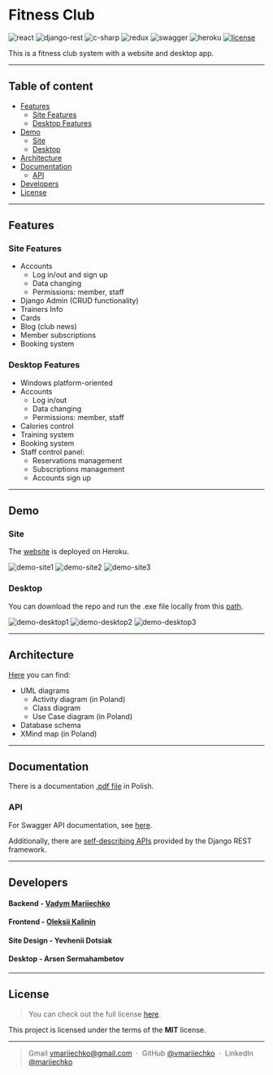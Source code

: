 # Fitness Club

![react]
![django-rest]
![c-sharp]
![redux]
![swagger]
![heroku]
[![license]][license-url]

This is a fitness club system with a website and desktop app. 

---

## Table of content

- [Features](#features)
  * [Site Features](#site-features)
  * [Desktop Features](#desktop-features)
- [Demo](#demo)
  * [Site](#site)
  * [Desktop](#desktop)
- [Architecture](#architecture)
- [Documentation](#documentation)
  * [API](#api)
- [Developers](#developers)
- [License](#license)

---

## Features

### Site Features

- Accounts
  * Log in/out and sign up
  * Data changing
  * Permissions: member, staff
- Django Admin (CRUD functionality)
- Trainers Info
- Cards
- Blog (club news)
- Member subscriptions
- Booking system
  
### Desktop Features

- Windows platform-oriented
- Accounts
  * Log in/out
  * Data changing
  * Permissions: member, staff
- Calories control
- Training system
- Booking system
- Staff control panel:
  * Reservations management
  * Subscriptions management
  * Accounts sign up

---

## Demo

### Site

The [website][react-url] is deployed on Heroku.

![demo-site1]
![demo-site2]
![demo-site3]

### Desktop

You can download the repo and run the .exe file locally from this [path][desktop-url].

![demo-desktop1]
![demo-desktop2]
![demo-desktop3]

---

## Architecture

[Here][architecture-url] you can find:
- UML diagrams
  * Activity diagram (in Poland)
  * Class diagram
  * Use Case diagram (in Poland)
- Database schema
- XMind map (in Poland)

---

## Documentation

There is a documentation [.pdf file][pdf-docs-url] in Polish.

### API

For Swagger API documentation, see [here][swagger-url].

Additionally, there are [self-describing APIs][django-rest-url] provided by the Django REST framework.

---

## Developers

#### Backend - [Vadym Mariiechko](https://github.com/vmariiechko)

#### Frontend - [Oleksii Kalinin](https://github.com/OleksiiKalinin)

#### Site Design - Yevhenii Dotsiak

#### Desktop - Arsen Sermahambetov

---

## License

>You can check out the full license [here][license-url].

This project is licensed under the terms of the **MIT** license.

---

> Gmail [vmariiechko@gmail.com](mailto:vmariiechko@gmail.com) &nbsp;&middot;&nbsp;
> GitHub [@vmariiechko](https://github.com/vmariiechko) &nbsp;&middot;&nbsp;
> LinkedIn [@mariiechko](https://www.linkedin.com/in/mariiechko/)

<!-- Markdown links and images -->
[react]: https://img.shields.io/badge/React-20232A?style=for-the-badge&logo=react&logoColor=61DAFB
[redux]: https://img.shields.io/badge/Redux-593D88?style=for-the-badge&logo=redux&logoColor=white
[django-rest]: https://img.shields.io/badge/DJANGO-REST-A30000?style=for-the-badge&logo=django&logoColor=white&labelColor=092E20
[swagger]: https://img.shields.io/badge/Swagger-85EA2D?style=for-the-badge&logo=Swagger&logoColor=black
[c-sharp]: https://img.shields.io/badge/C%23-239120?style=for-the-badge&logo=c-sharp&logoColor=white
[heroku]: https://img.shields.io/badge/Heroku-430098?style=for-the-badge&logo=heroku&logoColor=white
[license]: https://img.shields.io/badge/license-MIT-%2341CD52.svg?&style=for-the-badge

[react-url]: https://sport-club-dev.herokuapp.com/
[django-rest-url]: https://sport-club-dev.herokuapp.com/api/
[swagger-url]: https://sport-club-dev.herokuapp.com/api/docs/
[architecture-url]: https://github.com/vmariiechko/sport-club/tree/main/media/Architecture
[desktop-url]: https://github.com/vmariiechko/sport-club/tree/main/desktop/SportClubDesktopVersion/bin/Debug
[pdf-docs-url]: https://github.com/vmariiechko/sport-club/blob/main/docs/pl/Dokumentacja.pdf
[license-url]: https://github.com/vmariiechko/sport-club/blob/main/LICENSE.txt

[demo-site1]: https://imgur.com/M0pBo21.png
[demo-site2]: https://imgur.com/0c5ObgK.png
[demo-site3]: https://imgur.com/WmWq39F.png
[demo-desktop1]: https://imgur.com/8WuVFwd.png
[demo-desktop2]: https://imgur.com/xr0of7H.png
[demo-desktop3]: https://imgur.com/bRyug4a.png